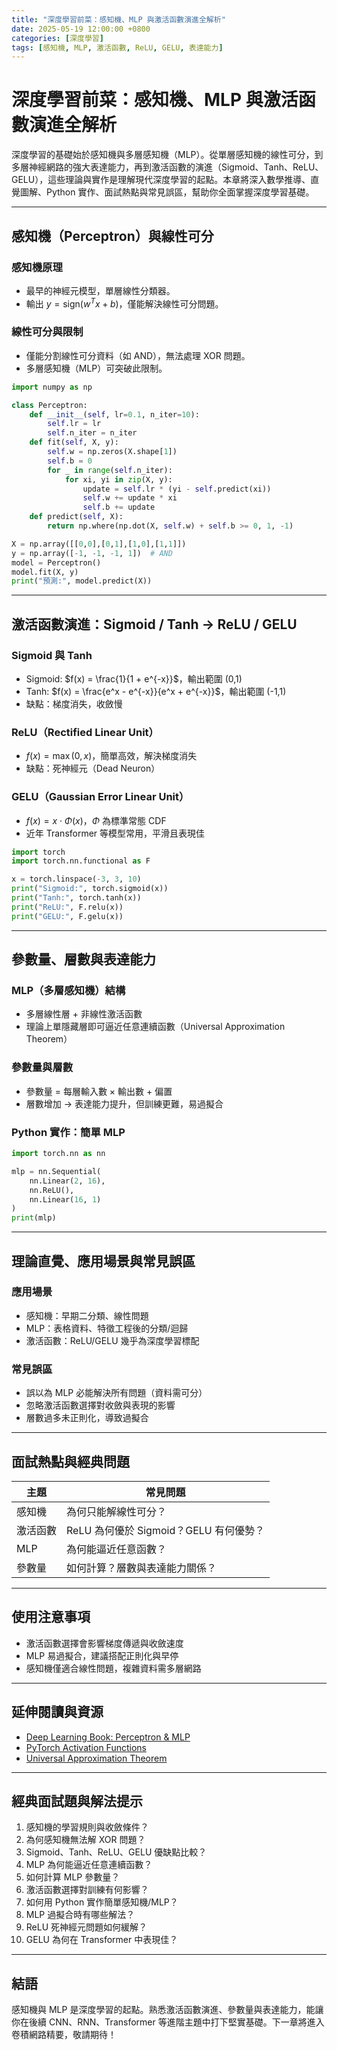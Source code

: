 ```yaml
---
title: "深度學習前菜：感知機、MLP 與激活函數演進全解析"
date: 2025-05-19 12:00:00 +0800
categories: [深度學習]
tags: [感知機, MLP, 激活函數, ReLU, GELU, 表達能力]
---
```


# 深度學習前菜：感知機、MLP 與激活函數演進全解析

深度學習的基礎始於感知機與多層感知機（MLP）。從單層感知機的線性可分，到多層神經網路的強大表達能力，再到激活函數的演進（Sigmoid、Tanh、ReLU、GELU），這些理論與實作是理解現代深度學習的起點。本章將深入數學推導、直覺圖解、Python 實作、面試熱點與常見誤區，幫助你全面掌握深度學習基礎。

---

## 感知機（Perceptron）與線性可分

### 感知機原理

- 最早的神經元模型，單層線性分類器。
- 輸出 $y = \text{sign}(w^T x + b)$，僅能解決線性可分問題。

### 線性可分與限制

- 僅能分割線性可分資料（如 AND），無法處理 XOR 問題。
- 多層感知機（MLP）可突破此限制。

```python
import numpy as np

class Perceptron:
    def __init__(self, lr=0.1, n_iter=10):
        self.lr = lr
        self.n_iter = n_iter
    def fit(self, X, y):
        self.w = np.zeros(X.shape[1])
        self.b = 0
        for _ in range(self.n_iter):
            for xi, yi in zip(X, y):
                update = self.lr * (yi - self.predict(xi))
                self.w += update * xi
                self.b += update
    def predict(self, X):
        return np.where(np.dot(X, self.w) + self.b >= 0, 1, -1)

X = np.array([[0,0],[0,1],[1,0],[1,1]])
y = np.array([-1, -1, -1, 1])  # AND
model = Perceptron()
model.fit(X, y)
print("預測:", model.predict(X))
```

---

## 激活函數演進：Sigmoid / Tanh → ReLU / GELU

### Sigmoid 與 Tanh

- Sigmoid: $f(x) = \frac{1}{1 + e^{-x}}$，輸出範圍 (0,1)
- Tanh: $f(x) = \frac{e^x - e^{-x}}{e^x + e^{-x}}$，輸出範圍 (-1,1)
- 缺點：梯度消失，收斂慢

### ReLU（Rectified Linear Unit）

- $f(x) = \max(0, x)$，簡單高效，解決梯度消失
- 缺點：死神經元（Dead Neuron）

### GELU（Gaussian Error Linear Unit）

- $f(x) = x \cdot \Phi(x)$，$\Phi$ 為標準常態 CDF
- 近年 Transformer 等模型常用，平滑且表現佳

```python
import torch
import torch.nn.functional as F

x = torch.linspace(-3, 3, 10)
print("Sigmoid:", torch.sigmoid(x))
print("Tanh:", torch.tanh(x))
print("ReLU:", F.relu(x))
print("GELU:", F.gelu(x))
```

---

## 參數量、層數與表達能力

### MLP（多層感知機）結構

- 多層線性層 + 非線性激活函數
- 理論上單隱藏層即可逼近任意連續函數（Universal Approximation Theorem）

### 參數量與層數

- 參數量 = 每層輸入數 × 輸出數 + 偏置
- 層數增加 → 表達能力提升，但訓練更難，易過擬合

### Python 實作：簡單 MLP

```python
import torch.nn as nn

mlp = nn.Sequential(
    nn.Linear(2, 16),
    nn.ReLU(),
    nn.Linear(16, 1)
)
print(mlp)
```

---

## 理論直覺、應用場景與常見誤區

### 應用場景

- 感知機：早期二分類、線性問題
- MLP：表格資料、特徵工程後的分類/迴歸
- 激活函數：ReLU/GELU 幾乎為深度學習標配

### 常見誤區

- 誤以為 MLP 必能解決所有問題（資料需可分）
- 忽略激活函數選擇對收斂與表現的影響
- 層數過多未正則化，導致過擬合

---

## 面試熱點與經典問題

| 主題         | 常見問題 |
|--------------|----------|
| 感知機       | 為何只能解線性可分？ |
| 激活函數     | ReLU 為何優於 Sigmoid？GELU 有何優勢？ |
| MLP          | 為何能逼近任意函數？ |
| 參數量       | 如何計算？層數與表達能力關係？ |

---

## 使用注意事項

* 激活函數選擇會影響梯度傳遞與收斂速度
* MLP 易過擬合，建議搭配正則化與早停
* 感知機僅適合線性問題，複雜資料需多層網路

---

## 延伸閱讀與資源

* [Deep Learning Book: Perceptron & MLP](https://www.deeplearningbook.org/contents/mlp.html)
* [PyTorch Activation Functions](https://pytorch.org/docs/stable/nn.functional.html)
* [Universal Approximation Theorem](https://en.wikipedia.org/wiki/Universal_approximation_theorem)

---

## 經典面試題與解法提示

1. 感知機的學習規則與收斂條件？
2. 為何感知機無法解 XOR 問題？
3. Sigmoid、Tanh、ReLU、GELU 優缺點比較？
4. MLP 為何能逼近任意連續函數？
5. 如何計算 MLP 參數量？
6. 激活函數選擇對訓練有何影響？
7. 如何用 Python 實作簡單感知機/MLP？
8. MLP 過擬合時有哪些解法？
9. ReLU 死神經元問題如何緩解？
10. GELU 為何在 Transformer 中表現佳？

---

## 結語

感知機與 MLP 是深度學習的起點。熟悉激活函數演進、參數量與表達能力，能讓你在後續 CNN、RNN、Transformer 等進階主題中打下堅實基礎。下一章將進入卷積網路精要，敬請期待！
